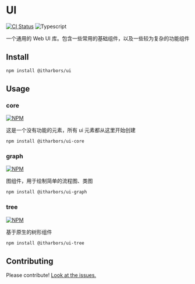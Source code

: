 # UI

[![CI Status](https://github.com/itharbors/ui/actions/workflows/ci.yaml/badge.svg)](https://github.com/itharbors/ui/actions/workflows/ci.yaml)
![Typescript](https://img.shields.io/badge/Language-Typescript-blue.svg)

一个通用的 Web UI 库。包含一些常用的基础组件，以及一些较为复杂的功能组件

## Install

```bash
npm install @itharbors/ui
```

## Usage

### core
[![NPM](https://img.shields.io/npm/v/@itharbors/ui-core)](https://www.npmjs.com/package/@itharbors/ui-core)

这是一个没有功能的元素，所有 ui 元素都从这里开始创建

```bash
npm install @itharbors/ui-core
```

### graph
[![NPM](https://img.shields.io/npm/v/@itharbors/ui-graph)](https://www.npmjs.com/package/@itharbors/ui-graph)

图组件，用于绘制简单的流程图、类图

```bash
npm install @itharbors/ui-graph
```

### tree
[![NPM](https://img.shields.io/npm/v/@itharbors/ui-tree)](https://www.npmjs.com/package/@itharbors/ui-tree)

基于原生的树形组件

```bash
npm install @itharbors/ui-tree
```

## Contributing

Please contribute! [Look at the issues.](https://github.com/itharbors/ui/issues)
